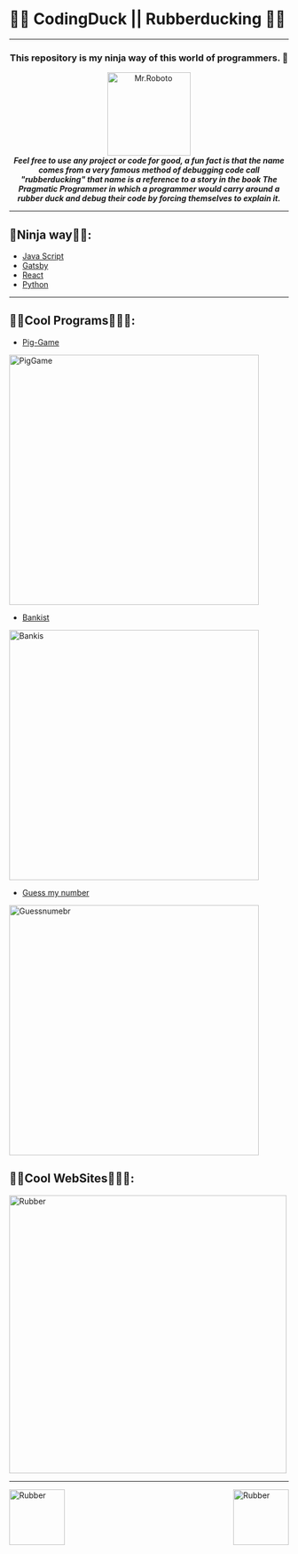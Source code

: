 # 🦆🦆 CodingDuck || Rubberducking 🦆🦆
---

<div align = "middle" id = "Header">
  <h3><strong>
    This repository is my ninja way of this world of programmers. 🥷
  </h3></strong>
  <img src="https://user-images.githubusercontent.com/99928036/182273209-bf79a537-9384-49e7-aa51-64061f52a01a.gif" alt="Mr.Roboto" width="150"/>
</div>


<div id="body" align = "center">
  <i><strong>
  Feel free to use any project or code for good, a fun fact is that the name comes from a very famous method of debugging code call "rubberducking"  that name is a     reference to a story in the book The Pragmatic Programmer in which a programmer would carry around a rubber duck and debug their code by forcing themselves to explain it.     
  </i></strong>
</div>

---

## 🥷Ninja way🤖🥷:
- <a href="https://github.com/PhilipSanM/CodingDuck_Rubberducking/tree/main/JavaScript">Java Script</a>
- <a href="https://github.com/PhilipSanM/CodingDuck_Rubberducking/tree/main/Gatsby">Gatsby</a>
- <a href="https://github.com/PhilipSanM/CodingDuck_Rubberducking/tree/main/React">React</a>
- <a href="https://github.com/PhilipSanM/CodingDuck_Rubberducking/tree/main/Python">Python</a>



---

## 🧑‍💻Cool Programs🤖🧑‍💻:
- <a href="https://github.com/PhilipSanM/CodingDuck_Rubberducking/tree/main/JavaScript/07-Pig-Game/starter">Pig-Game</a>
<img align="middle" src="https://user-images.githubusercontent.com/99928036/183769550-9407fd0b-12c1-4338-99a0-70eb99ec3d9a.png" alt="PigGame" width="450"/>
  
- <a href="https://github.com/PhilipSanM/CodingDuck_Rubberducking/tree/main/JavaScript/11-Arrays-Bankist">Bankist</a>
<img align="middle" src="https://user-images.githubusercontent.com/99928036/183769582-31f3c7eb-95bb-411c-b1b7-8d0dd6a7636d.png" alt="Bankis" width="450"/>
  
- <a href="https://github.com/PhilipSanM/CodingDuck_Rubberducking/tree/main/JavaScript/05-Guess-My-Number/starter">Guess my number</a>
<img align="middle" src="https://user-images.githubusercontent.com/99928036/183769482-0eb84315-7a32-4c45-88ae-60abbb22c6ac.png" alt="Guessnumebr" width="450"/>




## 🧑‍💻Cool WebSites🤖🧑‍💻:

  <img align="middle" src="https://user-images.githubusercontent.com/99928036/183769312-8c85feea-c1f0-4628-87ea-039f850c9a42.png" alt="Rubber" width="500"/>



---
  
<img align="left" src="https://user-images.githubusercontent.com/99928036/182273842-2b44e59f-174b-466d-b1a8-ac42f5f1ba62.png" alt="Rubber" width="100"/>

<img align="right" src="https://user-images.githubusercontent.com/99928036/182273842-2b44e59f-174b-466d-b1a8-ac42f5f1ba62.png" alt="Rubber" width="100"/>
